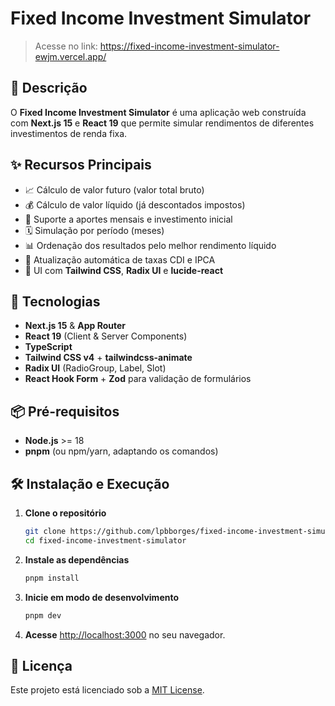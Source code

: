 # Fixed Income Investment Simulator

> Acesse no link: https://fixed-income-investment-simulator-ewjm.vercel.app/

## 📖 Descrição

O **Fixed Income Investment Simulator** é uma aplicação web construída com **Next.js 15** e **React 19** que permite simular rendimentos de diferentes investimentos de renda fixa.

## ✨ Recursos Principais

* 📈 Cálculo de valor futuro (valor total bruto)
* 💰 Cálculo de valor líquido (já descontados impostos)
* 🔄 Suporte a aportes mensais e investimento inicial
* 🗓️ Simulação por período (meses)
* 📊 Ordenação dos resultados pelo melhor rendimento líquido
* 🔄 Atualização automática de taxas CDI e IPCA
* 🎨 UI com **Tailwind CSS**, **Radix UI** e **lucide-react**

## 🚀 Tecnologias

* **Next.js 15** & **App Router**
* **React 19** (Client & Server Components)
* **TypeScript**
* **Tailwind CSS v4** + **tailwindcss-animate**
* **Radix UI** (RadioGroup, Label, Slot)
* **React Hook Form** + **Zod** para validação de formulários


## 📦 Pré-requisitos

* **Node.js** >= 18
* **pnpm** (ou npm/yarn, adaptando os comandos)

## 🛠️ Instalação e Execução

1. **Clone o repositório**

   ```bash
   git clone https://github.com/lpbborges/fixed-income-investment-simulator.git
   cd fixed-income-investment-simulator
   ```

2. **Instale as dependências**

   ```bash
   pnpm install
   ```

3. **Inicie em modo de desenvolvimento**

   ```bash
   pnpm dev
   ```

4. **Acesse** [http://localhost:3000](http://localhost:3000) no seu navegador.

## 📄 Licença

Este projeto está licenciado sob a [MIT License](LICENSE).
